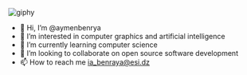 ![giphy](https://user-images.githubusercontent.com/61853597/173034889-cf875a84-382b-452a-a53c-13e4401654bc.gif)

- 👋 Hi, I’m @aymenbenrya
- 👀 I’m interested in computer graphics and artificial intelligence
- 🌱 I’m currently learning computer science
- 💞️ I’m looking to collaborate on open source software development
- 📫 How to reach me ia_benraya@esi.dz

<!---
aymenbenrya/aymenbenrya is a ✨ special ✨ repository because its `README.md` (this file) appears on your GitHub profile.
You can click the Preview link to take a look at your changes.
--->
